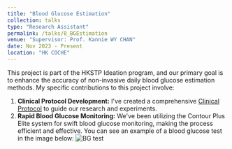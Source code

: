 ```yaml
---
title: "Blood Glucose Estimation"
collection: talks
type: "Research Assistant"
permalink: /talks/8_BGEstimation
venue: "Supervisor: Prof. Kannie WY CHAN"
date: Nov 2023 - Present
location: "HK COCHE"
---
```


This project is part of the HKSTP Ideation program, and our primary goal is to enhance the accuracy of non-invasive daily blood glucose estimation methods. My specific contributions to this project involve:
1. **Clinical Protocol Development:** I've created a comprehensive [Clinical Protocol](https://yanweijin.github.io/files/bg_protocol.pdf) to guide our research and experiments.
2. **Rapid Blood Glucose Monitoring:** We've been utilizing the Contour Plus Elite system for swift blood glucose monitoring, making the process efficient and effective. You can see an example of a blood glucose test in the image below:
![BG test](https://yanweijin.github.io/images/bg_test.png)
